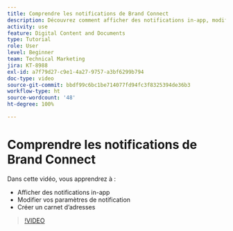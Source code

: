 ```yaml
---
title: Comprendre les notifications de Brand Connect
description: Découvrez comment afficher des notifications in-app, modifier vos paramètres de notification et créer un carnet d’adresses dans Brand Connect de [!UICONTROL Workfront DAM].
activity: use
feature: Digital Content and Documents
type: Tutorial
role: User
level: Beginner
team: Technical Marketing
jira: KT-8988
exl-id: a7f79d27-c9e1-4a27-9757-a3bf6299b794
doc-type: video
source-git-commit: bbdf99c6bc1be714077fd94fc3f8325394de36b3
workflow-type: ht
source-wordcount: '48'
ht-degree: 100%

---
```


# Comprendre les notifications de Brand Connect

Dans cette vidéo, vous apprendrez à :

* Afficher des notifications in-app
* Modifier vos paramètres de notification
* Créer un carnet d’adresses

>[!VIDEO](https://video.tv.adobe.com/v/3414449/?quality=12&learn=on&enablevpops=1&captions=fre_fr)
